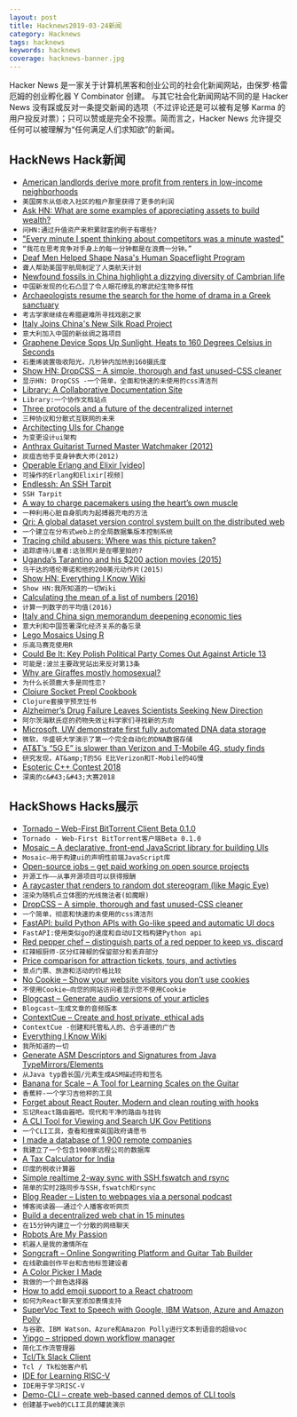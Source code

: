 ```yaml
---
layout: post
title: Hacknews2019-03-24新闻
category: Hacknews
tags: hacknews
keywords: hacknews
coverage: hacknews-banner.jpg
---
```


Hacker News 是一家关于计算机黑客和创业公司的社会化新闻网站，由保罗·格雷厄姆的创业孵化器 Y Combinator 创建。
与其它社会化新闻网站不同的是 Hacker News 没有踩或反对一条提交新闻的选项（不过评论还是可以被有足够 Karma 的用户投反对票）；只可以赞或是完全不投票。简而言之，Hacker News 允许提交任何可以被理解为“任何满足人们求知欲”的新闻。

## HackNews Hack新闻


- [American landlords derive more profit from renters in low-income neighborhoods](https://www.citylab.com/equity/2019/03/housing-rent-landlords-poverty-desmond-inequality-research/585265/)
- `美国房东从低收入社区的租户那里获得了更多的利润`
- [Ask HN: What are some examples of appreciating assets to build wealth?](item?id=19471035)
- `问HN:通过升值资产来积累财富的例子有哪些?`
- [&#34;Every minute I spent thinking about competitors was a minute wasted&#34;](https://twitter.com/paulg/status/1109220781035307009)
- `“我花在思考竞争对手身上的每一分钟都是在浪费一分钟。”`
- [Deaf Men Helped Shape Nasa&#39;s Human Spaceflight Program](https://www.nasa.gov/feature/how-11-deaf-men-helped-shape-nasas-human-spaceflight-program)
- `聋人帮助美国宇航局制定了人类航天计划`
- [Newfound fossils in China highlight a dizzying diversity of Cambrian life](https://www.sciencenews.org/article/china-fossil-cache-cambrian-explosion)
- `中国新发现的化石凸显了令人眼花缭乱的寒武纪生物多样性`
- [Archaeologists resume the search for the home of drama in a Greek sanctuary](https://www.archaeology.org/issues/7368)
- `考古学家继续在希腊避难所寻找戏剧之家`
- [Italy Joins China&#39;s New Silk Road Project](https://www.bbc.com/news/world-europe-47679760)
- `意大利加入中国的新丝绸之路项目`
- [Graphene Device Sops Up Sunlight, Heats to 160 Degrees Celsius in Seconds](https://spectrum.ieee.org/nanoclast/semiconductors/optoelectronics/new-graphene-metamaterial-device-heats-to-160c-under-sunlight-in-seconds)
- `石墨烯装置吸收阳光，几秒钟内加热到160摄氏度`
- [Show HN: DropCSS – A simple, thorough and fast unused-CSS cleaner](https://github.com/leeoniya/dropcss)
- `显示HN: DropCSS -一个简单，全面和快速的未使用的css清洁剂`
- [Library: A Collaborative Documentation Site](https://open.nytimes.com/we-built-a-collaborative-documentation-site-deploy-your-own-with-the-push-of-a-button-134de99c42fc)
- `Library:一个协作文档站点`
- [Three protocols and a future of the decentralized internet](https://blog.datproject.org/2019/03/22/three-protocols-and-a-future-of-the-decentralized-internet/)
- `三种协议和分散式互联网的未来`
- [Architecting UIs for Change](https://joreteg.com/blog/architecting-uis-for-change)
- `为变更设计ui架构`
- [Anthrax Guitarist Turned Master Watchmaker (2012)](https://www.hodinkee.com/articles/interview-meet-dan-spitz-anthrax-guitarist-turned-master-watchmaker)
- `炭疽吉他手变身钟表大师(2012)`
- [Operable Erlang and Elixir [video]](https://www.youtube.com/watch?v=OR2Gc6_Le2U)
- `可操作的Erlang和Elixir[视频]`
- [Endlessh: An SSH Tarpit](https://nullprogram.com/blog/2019/03/22/)
- `SSH Tarpit`
- [A way to charge pacemakers using the heart’s own muscle](https://www.economist.com/science-and-technology/2019/03/23/a-way-to-charge-pacemakers-using-the-hearts-own-muscle)
- `一种利用心脏自身肌肉为起搏器充电的方法`
- [Qri: A global dataset version control system built on the distributed web](https://github.com/qri-io/qri)
- `一个建立在分布式web上的全局数据集版本控制系统`
- [Tracing child abusers: Where was this picture taken?](https://www.bbc.com/news/av/stories-47660347/tracing-child-abusers-where-was-this-picture-taken)
- `追踪虐待儿童者:这张照片是在哪里拍的?`
- [Uganda’s Tarantino and his $200 action movies (2015)](https://www.bbc.com/news/magazine-32531558)
- `乌干达的塔伦蒂诺和他的200美元动作片(2015)`
- [Show HN: Everything I Know Wiki](https://wiki.nikitavoloboev.xyz)
- `Show HN:我所知道的一切Wiki`
- [Calculating the mean of a list of numbers (2016)](https://hypothesis.works/articles/calculating-the-mean/)
- `计算一列数字的平均值(2016)`
- [Italy and China sign memorandum deepening economic ties](https://www.washingtonpost.com/business/italy-china-sign-memorandum-deepening-economic-ties/2019/03/23/e65bb84a-4d5f-11e9-8cfc-2c5d0999c21e_story.html)
- `意大利和中国签署深化经济关系的备忘录`
- [Lego Mosaics Using R](https://github.com/ryantimpe/brickr)
- `乐高马赛克使用R`
- [Could Be It: Key Polish Political Party Comes Out Against Article 13](https://www.eff.org/deeplinks/2019/03/could-be-it-key-polish-political-party-comes-out-against-article-13)
- `可能是:波兰主要政党站出来反对第13条`
- [Why are Giraffes mostly homosexual?](https://www.queerty.com/excerpt-giraffes-mostly-homosexual-20190323)
- `为什么长颈鹿大多是同性恋?`
- [Clojure Socket Prepl Cookbook](https://oli.me.uk/2019-03-22-clojure-socket-prepl-cookbook/)
- `Clojure套接字预烹饪书`
- [Alzheimer’s Drug Failure Leaves Scientists Seeking New Direction](https://www.bloomberg.com/news/articles/2019-03-22/alzheimer-s-drug-fails-and-scientists-ask-is-it-time-to-move-on)
- `阿尔茨海默氏症的药物失效让科学家们寻找新的方向`
- [Microsoft, UW demonstrate first fully automated DNA data storage](https://news.microsoft.com/innovation-stories/hello-data-dna-storage/)
- `微软，华盛顿大学演示了第一个完全自动化的DNA数据存储`
- [AT&amp;T’s “5G E” is slower than Verizon and T-Mobile 4G, study finds](https://arstechnica.com/information-technology/2019/03/atts-5g-e-is-actually-slower-than-verizon-and-t-mobile-4g-study-finds/)
- `研究发现，AT&amp;T的5G E比Verizon和T-Mobile的4G慢`
- [Esoteric C&#43;&#43; Contest 2018](https://zygoloid.github.io/cppcontest2018.html)
- `深奥的c&#43;&#43;大赛2018`


## HackShows Hacks展示

- [ Tornado – Web-First BitTorrent Client Beta 0.1.0](https://tornado-torrent.gitlab.io/posts/first-beta/)
- `Tornado - Web-First BitTorrent客户端Beta 0.1.0`
- [ Mosaic – A declarative, front-end JavaScript library for building UIs](https://github.com/Authman2/Mosaic)
- `Mosaic—用于构建ui的声明性前端JavaScript库`
- [ Open-source jobs – get paid working on open source projects](https://github.com/t9tio/open-source-jobs#jobs)
- `开源工作——从事开源项目可以获得报酬`
- [ A raycaster that renders to random dot stereogram (like Magic Eye)](https://github.com/ammonb/stereogram-raycaster)
- `渲染为随机点立体图的光线施法者(如魔眼)`
- [ DropCSS – A simple, thorough and fast unused-CSS cleaner](https://github.com/leeoniya/dropcss)
- `一个简单，彻底和快速的未使用的css清洁剂`
- [ FastAPI: build Python APIs with Go-like speed and automatic UI docs](https://fastapi.tiangolo.com/)
- `FastAPI:使用类似go的速度和自动UI文档构建Python api`
- [ Red pepper chef – distinguish parts of a red pepper to keep vs. discard](https://medium.com/@anthony_sarkis/red-pepper-chef-from-new-training-data-to-deployed-system-in-a-few-lines-of-code-8d25b77fe447)
- `红辣椒厨师-区分红辣椒的保留部分和丢弃部分`
- [ Price comparison for attraction tickets, tours, and activties](https://www.ticketlens.com/en)
- `景点门票、旅游和活动的价格比较`
- [ No Cookie – Show your website visitors you don’t use cookies](https://no-cookie.kemp.app/)
- `不使用Cookie—向您的网站访问者显示您不使用Cookie`
- [ Blogcast – Generate audio versions of your articles](https://blogcast.host/)
- `Blogcast—生成文章的音频版本`
- [ ContextCue – Create and host private, ethical ads](https://contextcue.com)
- `ContextCue -创建和托管私人的、合乎道德的广告`
- [ Everything I Know Wiki](https://wiki.nikitavoloboev.xyz)
- `我所知道的一切`
- [ Generate ASM Descriptors and Signatures from Java TypeMirrors/Elements](https://github.com/soabase/asm-mirror-descriptor)
- `从Java typ酋长国/元素生成ASM描述符和签名`
- [ Banana for Scale – A Tool for Learning Scales on the Guitar](https://banana.rocks)
- `香蕉秤-一个学习吉他秤的工具`
- [ Forget about React Router. Modern and clean routing with hooks](https://parastudios.de/modern-and-clean-routing-with-hooks/)
- `忘记React路由器吧。现代和干净的路由与挂钩`
- [ A CLI Tool for Viewing and Search UK Gov Petitions](https://github.com/andyantrim/uk_gov_petition_cli)
- `一个CLI工具，查看和搜索英国政府请愿书`
- [ I made a database of 1,900 remote companies](https://remotehub.io)
- `我建立了一个包含1900家远程公司的数据库`
- [ A Tax Calculator for India](https://github.com/kartickvad/Tax-Calculator)
- `印度的税收计算器`
- [ Simple realtime 2-way sync with SSH,fswatch and rsync](https://github.com/francoisp/DuplexRsync)
- `简单的实时2路同步与SSH,fswatch和rsync`
- [ Blog Reader – Listen to webpages via a personal podcast](https://www.blogreader.com.au/)
- `博客阅读器——通过个人播客收听网页`
- [ Build a decentralized web chat in 15 minutes](https://github.com/chr15m/build-decentralized-web-app)
- `在15分钟内建立一个分散的网络聊天`
- [ Robots Are My Passion](https://www.personalrobots.biz/?rel=💙)
- `机器人是我的激情所在`
- [ Songcraft – Online Songwriting Platform and Guitar Tab Builder](https://news.ycombinator.com/item?id=19443733)
- `在线歌曲创作平台和吉他标签建设者`
- [ A Color Picker I Made](https://colorsupplyyy.com/app)
- `我做的一个颜色选择器`
- [ How to add emoji support to a React chatroom](https://pusher.com/tutorials/emojis-react-chatroom)
- `如何为React聊天室添加表情支持`
- [ SuperVoc Text to Speech with Google, IBM Watson, Azure and Amazon Polly](https://www.supervoc.com)
- `与谷歌、IBM Watson、Azure和Amazon Polly进行文本到语音的超级voc`
- [ Yipgo – stripped down workflow manager](https://yipgo.com)
- `简化工作流管理器`
- [ Tcl/Tk Slack Client](https://github.com/nickbarth/tkslack)
- `Tcl / Tk松弛客户机`
- [ IDE for Learning RISC-V](https://github.com/TheThirdOne/rars)
- `IDE用于学习RISC-V`
- [ Demo-CLI – create web-based canned demos of CLI tools](https://demo-cli.dev/)
- `创建基于web的CLI工具的罐装演示`


